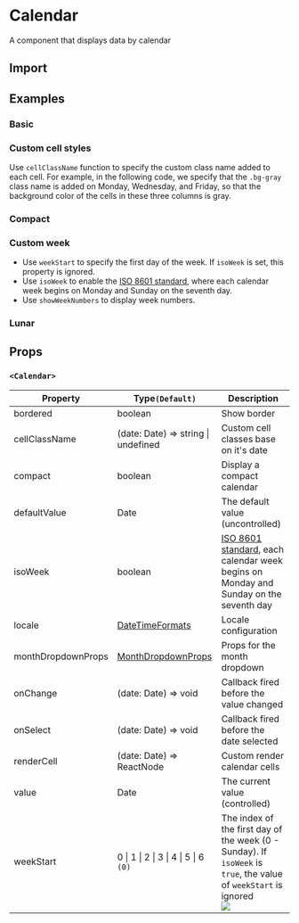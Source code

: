 # Calendar

A component that displays data by calendar

## Import

<!--{include:<import-guide>}-->

## Examples

### Basic

<!--{include:`basic.md`}-->

### Custom cell styles

Use `cellClassName` function to specify the custom class name added to each cell. For example, in the following code, we specify that the `.bg-gray` class name is added on Monday, Wednesday, and Friday, so that the background color of the cells in these three columns is gray.

<!--{include:`custom-cell.md`}-->

### Compact

<!--{include:`compact.md`}-->

### Custom week

<!--{include:`week-start.md`}-->

- Use `weekStart` to specify the first day of the week. If `isoWeek` is set, this property is ignored.
- Use `isoWeek` to enable the [ISO 8601 standard][ISO-8601], where each calendar week begins on Monday and Sunday on the seventh day.
- Use `showWeekNumbers` to display week numbers.

### Lunar

<!--{include:`lunar.md`}-->

## Props

### `<Calendar>`

<!-- prettier-sort-markdown-table -->

| Property           | Type`(Default)`                                   | Description                                                                                                                       |
| ------------------ | ------------------------------------------------- | --------------------------------------------------------------------------------------------------------------------------------- |
| bordered           | boolean                                           | Show border                                                                                                                       |
| cellClassName      | (date: Date) => string \| undefined               | Custom cell classes base on it's date                                                                                             |
| compact            | boolean                                           | Display a compact calendar                                                                                                        |
| defaultValue       | Date                                              | The default value (uncontrolled)                                                                                                  |
| isoWeek            | boolean                                           | [ISO 8601 standard][ISO-8601], each calendar week begins on Monday and Sunday on the seventh day                                  |
| locale             | [DateTimeFormats](/guide/i18n/#date-time-formats) | Locale configuration                                                                                                              |
| monthDropdownProps | [MonthDropdownProps][month-dropdown-props]        | Props for the month dropdown                                                                                                      |
| onChange           | (date: Date) => void                              | Callback fired before the value changed                                                                                           |
| onSelect           | (date: Date) => void                              | Callback fired before the date selected                                                                                           |
| renderCell         | (date: Date) => ReactNode                         | Custom render calendar cells                                                                                                      |
| value              | Date                                              | The current value (controlled)                                                                                                    |
| weekStart          | 0 \| 1 \| 2 \| 3 \| 4 \| 5 \| 6 `(0)`             | The index of the first day of the week (0 - Sunday). If `isoWeek` is `true`, the value of `weekStart` is ignored <br/>![][5.62.0] |

<!--{include:(_common/types/month-dropdown-props.md)}-->

[month-dropdown-props]: #code-ts-month-dropdown-props-code
[ISO-8601]: https://en.wikipedia.org/wiki/ISO_week_date
[5.62.0]: https://img.shields.io/badge/>=-v5.62.0-blue
